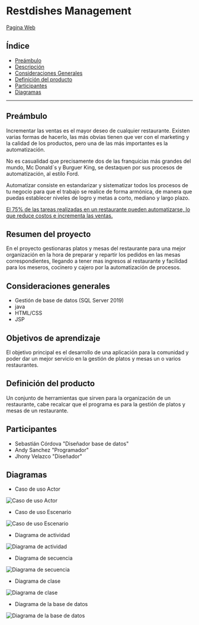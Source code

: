 # Restdishes Management

[Pagina Web](https://isacorecal.wixsite.com/restdishesmanagament)

## Índice

- [Preámbulo](#preámbulo)
- [Descripción](#resumen-del-proyecto)
- [Consideraciones Generales](#consideraciones-generales)
- [Definición del producto](#definición-del-producto)
- [Participantes](#Participantes)
- [Diagramas](#Diagramas)

---

## Preámbulo

Incrementar las ventas es el mayor deseo de cualquier restaurante. Existen varias formas de hacerlo, las más obvias tienen que ver con el marketing y la calidad de los productos, pero una de las más importantes es la automatización. 

No es casualidad que precisamente dos de las franquicias más grandes del mundo, Mc Donald´s y Burguer King, se destaquen por sus procesos de automatización, al estilo Ford.

Automatizar consiste en estandarizar y sistematizar todos los procesos de tu negocio para que el trabajo se realice de forma armónica, de manera que puedas establecer niveles de logro y metas a corto, mediano y largo plazo.

[El 75% de las tareas realizadas en un restaurante pueden automatizarse, lo que reduce costos e incrementa las ventas.](https://www.metalboss.com.mx/las-5-claves-para-automatizar-tu-restaurante)

## Resumen del proyecto

En el proyecto gestionaras platos y mesas del restaurante para una mejor organización en la hora de preparar y repartir los pedidos en las mesas correspondientes, llegando a tener mas ingresos al restaurante y facilidad para los meseros, cocinero y cajero por la automatización de procesos.

## Consideraciones generales

- Gestión de base de datos (SQL Server 2019)
- java
- HTML/CSS
- JSP

## Objetivos de aprendizaje

El objetivo principal es el desarrollo de una aplicación para la comunidad y poder dar un mejor servicio en la gestión de platos y mesas un o varios restaurantes.

## Definición del producto

Un conjunto de herramientas que sirven para la organización de un restaurante, cabe recalcar que el programa es para la gestión de platos y mesas de un restaurante.

## Participantes

- Sebastián Córdova "Diseñador base de datos"
- Andy Sanchez "Programador"
- Jhony Velazco "Diseñador"

## Diagramas

- Caso de uso Actor

![Caso de uso Actor](https://github.com/AndySanchezA/AppRestaurante/blob/main/Diagramas/Caso%20de%20Uso/Actor/PorActor1.PNG)
- Caso de uso Escenario

![Caso de uso Escenario](https://github.com/AndySanchezA/AppRestaurante/blob/main/Diagramas/Caso%20de%20Uso/Escenario/Escenario.PNG)
- Diagrama de actividad

![Diagrama de actividad](https://github.com/AndySanchezA/AppRestaurante/blob/main/Diagramas/Diagrama%20de%20Actividad/DiagramaActividad.PNG)
- Diagrama de secuencia

![Diagrama de secuencia](https://github.com/AndySanchezA/AppRestaurante/blob/main/Diagramas/Diagrama%20de%20Secuencia/DiagramaSecuencia.PNG)
- Diagrama de clase

![Diagrama de clase](https://github.com/AndySanchezA/AppRestaurante/blob/main/Diagramas/Diagrama%20de%20Clase/DiagramaClase.PNG)
- Diagrama de la base de datos

![Diagrama de la base de datos](https://github.com/AndySanchezA/AppRestaurante/blob/main/PruebasAccesibilidad/Dise%C3%B1oBBDD.PNG)

